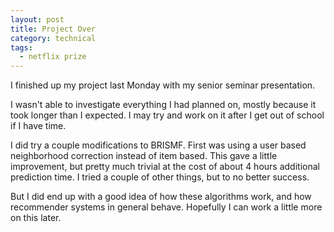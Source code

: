 ```yaml
---
layout: post
title: Project Over
category: technical
tags:
  - netflix prize
---
```

I finished up my project last Monday with my senior seminar presentation.

I wasn't able to investigate everything I had planned on, mostly because it took longer than I expected. I may try and work on it after I get out of school if I have time.

I did try a couple modifications to BRISMF. First was using a user based neighborhood correction instead of item based. This gave a little improvement, but pretty much trivial at the cost of about 4 hours additional prediction time. I tried a couple of other things, but to no better success.

But I did end up with a good idea of how these algorithms work, and how recommender systems in general behave. Hopefully I can work a little more on this later.
